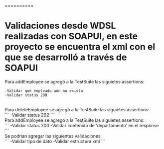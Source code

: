 
==========

# Validaciones desde WDSL realizadas con SOAPUI, en este proyecto se encuentra el xml con el que se desarrolló a través de SOAPUI

Para addEmployee se agregó a la TestSuite las siguietes assertions:
<br>
```
-Validar que empleado aún no exista
-Validar status 200
```
<br>
Para deleteEmployee se agregó a la TestSuite las siguietes assertions:
<br>
```
-Validar status 202
```
<br>
Para addEmployee se agregó a la TestSuite las siguietes assertions:
<br>
```
-Validar status 200
-Validar contenido de 'departamento' en el response
```
<br>
Se podrían agregar las siguientes validaciones
<br>
```
-Validar tipo de dato
-Validar estructura xml
```
